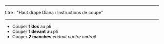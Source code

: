 - - -
titre : "Haut drapé Diana : Instructions de coupe"
- - -

- Couper **1 dos** au pli
- Couper **1 devant** au pli
- Couper **2 manches** _endroit contre endroit_
